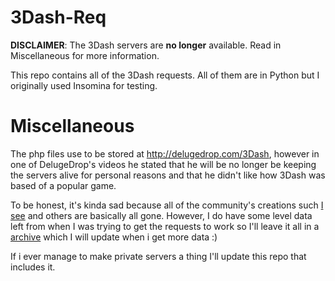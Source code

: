 # 3Dash-Req
**DISCLAIMER**: The 3Dash servers are **no longer** available. Read in Miscellaneous for more information.

This repo contains all of the 3Dash requests.
All of them are in Python but I originally used Insomina for testing.

# Miscellaneous
The php files use to be stored at http://delugedrop.com/3Dash, however in one of DelugeDrop's videos he stated that he will be no longer be keeping the servers alive for personal reasons and that he didn't like how 3Dash was based of a popular game.

To be honest, it's kinda sad because all of the community's creations such [I see](https://www.youtube.com/watch?v=DpIrLW9DLjw) and others are basically all gone. However, I do have some level data left from when I was trying to get the requests to work so I'll leave it all in a [archive](https://drive.google.com/drive/folders/1A2VdHHBUBa6XBq01lxq9VDoZ-IHwMxkK?usp=sharing) which I will update when i get more data :)

If i ever manage to make private servers a thing I'll update this repo that includes it.
